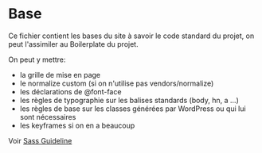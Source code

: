 # Base

Ce fichier contient les bases du site à savoir le code standard du projet, on peut l'assimiler au Boilerplate du projet.

On peut y mettre:
- la grille de mise en page
- le normalize custom (si on n'utilise pas vendors/normalize)
- les déclarations de @font-face
- les règles de typographie sur les balises standards (body, hn, a ...)
- les règles de base sur les classes générées par WordPress ou qui lui sont nécessaires
- les keyframes si on en a beaucoup

Voir [Sass Guideline](https://sass-guidelin.es/fr/#architecture)
